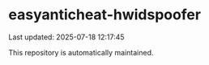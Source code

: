 # easyanticheat-hwidspoofer

Last updated: 2025-07-18 12:17:45

This repository is automatically maintained.
